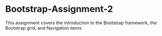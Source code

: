 # Bootstrap-Assignment-2
This assignment covers the introduction to the Bootstrap framework, the Bootstrap grid, and Navigation items
